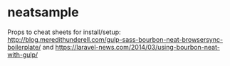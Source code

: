 # neatsample

Props to cheat sheets for install/setup: http://blog.meredithunderell.com/gulp-sass-bourbon-neat-browsersync-boilerplate/ and https://laravel-news.com/2014/03/using-bourbon-neat-with-gulp/